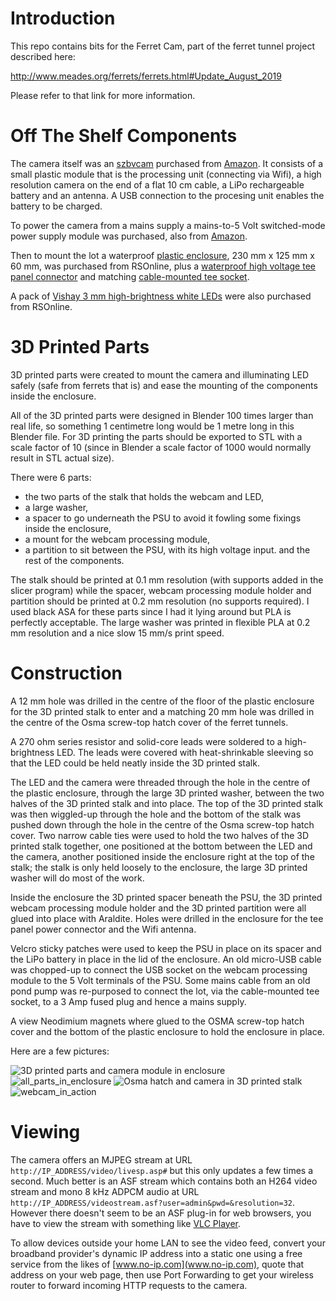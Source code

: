 # Introduction

This repo contains bits for the Ferret Cam, part of the ferret tunnel project described here:

http://www.meades.org/ferrets/ferrets.html#Update_August_2019

Please refer to that link for more information.

# Off The Shelf Components

The camera itself was an [szbvcam](http://www.szbvcam.com/) purchased from [Amazon](https://www.amazon.co.uk/gp/product/B077K2TH1V/).  It consists of a small plastic module that is  the processing unit (connecting via Wifi), a high resolution camera on the end of a flat 10 cm cable, a LiPo rechargeable battery and an antenna.  A USB connection to the procesing unit enables the battery to be charged.

To power the camera from a mains supply a mains-to-5 Volt switched-mode power supply module was purchased, also from [Amazon](https://www.amazon.co.uk/gp/product/B073GPSY4T).

Then to mount the lot a waterproof [plastic enclosure](https://uk.rs-online.com/web/p/general-purpose-enclosures/7739607/), 230 mm x 125 mm x 60 mm, was purchased from RSOnline, plus a [waterproof high voltage tee panel connector](https://uk.rs-online.com/web/p/lighting-connectors/1369903/) and matching [cable-mounted tee socket](https://uk.rs-online.com/web/p/lighting-connectors/1369898/).

A pack of [Vishay 3 mm high-brightness white LEDs](https://uk.rs-online.com/web/p/leds/8184452/) were also purchased from RSOnline.

# 3D Printed Parts

3D printed parts were created to mount the camera and illuminating LED safely (safe from ferrets that is) and ease the mounting of the components inside the enclosure.

All of the 3D printed parts were designed in Blender 100 times larger than real life, so something 1 centimetre long would be 1 metre long in this Blender file.  For 3D printing the parts should be exported to STL with a scale factor of 10 (since in Blender a scale factor of 1000 would normally result in STL actual size).

There were 6 parts:

* the two parts of the stalk that holds the webcam and LED,
* a large washer,
* a spacer to go underneath the PSU to avoid it fowling some fixings inside the enclosure,
* a mount for the webcam processing module,
* a partition to sit between the PSU, with its high voltage input. and the rest of the components.

The stalk should be printed at 0.1 mm resolution (with supports added in the slicer program) while the spacer, webcam processing module holder and partition should be printed at 0.2 mm resolution (no supports required).  I used black ASA for these parts since I had it lying around but PLA is perfectly acceptable.  The large washer was printed in flexible PLA at 0.2 mm resolution and a nice slow 15 mm/s print speed.

# Construction

A 12 mm hole was drilled in the centre of the floor of the plastic enclosure for the 3D printed stalk to enter and a matching 20 mm hole was drilled in the centre of the Osma screw-top hatch cover of the ferret tunnels.

A 270 ohm series resistor and solid-core leads were soldered to a high-brightness LED.  The leads were covered with heat-shrinkable sleeving so that the LED could be held neatly inside the 3D printed stalk.

The LED and the camera were threaded through the hole in the centre of the plastic enclosure, through the large 3D printed washer, between the two halves of the 3D printed stalk and into place.  The top of the 3D printed stalk was then wiggled-up through the hole and the bottom of the stalk was pushed down through the hole in the centre of the Osma screw-top hatch cover.  Two narrow cable ties were used to hold the two halves of the 3D printed stalk together, one positioned at the bottom between the LED and the camera, another positioned inside the enclosure right at the top of the stalk; the stalk is only held loosely to the enclosure, the large 3D printed washer will do most of the work.

Inside the enclosure the 3D printed spacer beneath the PSU, the 3D printed webcam processing module holder and the 3D printed partition were all glued into place with Araldite.  Holes were drilled in the enclosure for the tee panel power connector and the Wifi antenna.

Velcro sticky patches were used to keep the PSU in place on its spacer and the LiPo battery in place in the lid of the enclosure.  An old micro-USB cable was chopped-up to connect the USB socket on the webcam processing module to the 5 Volt terminals of the PSU.  Some mains cable from an old pond pump was re-purposed to connect the lot, via the cable-mounted tee socket, to a 3 Amp fused plug and hence a mains supply.

A view Neodimium magnets where glued to the OSMA screw-top hatch cover and the bottom of the plastic enclosure to hold the enclosure in place.

Here are a few pictures:

![3D printed parts and camera module in enclosure](pics/3d_parts_and_camera_module_in_enclosure.jpg "3D printed parts and camera module in enclosure")
![all_parts_in_enclosure](pics/all_parts_in_enclosure.jpg "All parts in enclosure")
![Osma hatch and camera in 3D printed stalk](pics/osma_hatch_and_camera_in_3d_printed_stalk.jpg "Osma hatch and camera in 3D printed stalk")
![webcam_in_action](pics/webcam_in_action.jpg "webcam in action")

# Viewing

The camera offers an MJPEG stream at URL `http://IP_ADDRESS/video/livesp.asp#` but this only updates a few times a second.  Much better is an ASF stream which contains both an H264 video stream and mono 8 kHz ADPCM audio at URL `http://IP_ADDRESS/videostream.asf?user=admin&pwd=&resolution=32`.  However there doesn't seem to be an ASF plug-in for web browsers, you have to view the stream with something like [VLC Player](https://www.videolan.org/vlc/index.html).

To allow devices outside your home LAN  to see the video feed, convert your broadband provider's dynamic IP address into a static one using a free service from the likes of [www.no-ip.com](www.no-ip.com), quote that address on your web page, then use Port Forwarding to get your wireless router to forward incoming HTTP requests to the camera.